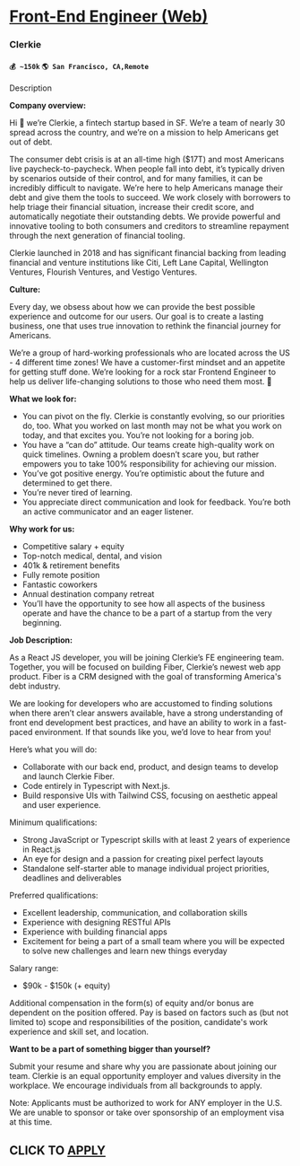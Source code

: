 # [Front-End Engineer (Web)](https://www.remotewlb.com/apply/front-end-engineer-web-80351)  
### Clerkie  
#### `💰 ~150k` `🌎 San Francisco, CA,Remote`  

Description

**Company overview:**

Hi 👋 we’re Clerkie, a fintech startup based in SF. We’re a team of nearly 30 spread across the country, and we’re on a mission to help Americans get out of debt.

The consumer debt crisis is at an all-time high ($17T) and most Americans live paycheck-to-paycheck. When people fall into debt, it’s typically driven by scenarios outside of their control, and for many families, it can be incredibly difficult to navigate. We’re here to help Americans manage their debt and give them the tools to succeed. We work closely with borrowers to help triage their financial situation, increase their credit score, and automatically negotiate their outstanding debts. We provide powerful and innovative tooling to both consumers and creditors to streamline repayment through the next generation of financial tooling.

Clerkie launched in 2018 and has significant financial backing from leading financial and venture institutions like Citi, Left Lane Capital, Wellington Ventures, Flourish Ventures, and Vestigo Ventures.

**Culture:**

Every day, we obsess about how we can provide the best possible experience and outcome for our users. Our goal is to create a lasting business, one that uses true innovation to rethink the financial journey for Americans.

We’re a group of hard-working professionals who are located across the US - 4 different time zones! We have a customer-first mindset and an appetite for getting stuff done. We’re looking for a rock star Frontend Engineer to help us deliver life-changing solutions to those who need them most. 💪

**What we look for:**

  * You can pivot on the fly. Clerkie is constantly evolving, so our priorities do, too. What you worked on last month may not be what you work on today, and that excites you. You’re not looking for a boring job.
  * You have a “can do” attitude. Our teams create high-quality work on quick timelines. Owning a problem doesn’t scare you, but rather empowers you to take 100% responsibility for achieving our mission.
  * You’ve got positive energy. You’re optimistic about the future and determined to get there.
  * You’re never tired of learning.
  * You appreciate direct communication and look for feedback. You’re both an active communicator and an eager listener.

**Why work for us:**

  * Competitive salary + equity
  * Top-notch medical, dental, and vision
  * 401k & retirement benefits
  * Fully remote position
  * Fantastic coworkers
  * Annual destination company retreat
  * You’ll have the opportunity to see how all aspects of the business operate and have the chance to be a part of a startup from the very beginning.

**Job Description:**

As a React JS developer, you will be joining Clerkie’s FE engineering team. Together, you will be focused on building Fiber, Clerkie’s newest web app product. Fiber is a CRM designed with the goal of transforming America's debt industry.

We are looking for developers who are accustomed to finding solutions when there aren’t clear answers available, have a strong understanding of front end development best practices, and have an ability to work in a fast-paced environment. If that sounds like you, we’d love to hear from you!

Here’s what you will do:

  * Collaborate with our back end, product, and design teams to develop and launch Clerkie Fiber.
  * Code entirely in Typescript with Next.js.
  * Build responsive UIs with Tailwind CSS, focusing on aesthetic appeal and user experience.

Minimum qualifications:

  * Strong JavaScript or Typescript skills with at least 2 years of experience in React.js
  * An eye for design and a passion for creating pixel perfect layouts
  * Standalone self-starter able to manage individual project priorities, deadlines and deliverables

Preferred qualifications:

  * Excellent leadership, communication, and collaboration skills
  * Experience with designing RESTful APIs
  * Experience with building financial apps
  * Excitement for being a part of a small team where you will be expected to solve new challenges and learn new things everyday

Salary range:

  * $90k - $150k (+ equity)

Additional compensation in the form(s) of equity and/or bonus are dependent on the position offered. Pay is based on factors such as (but not limited to) scope and responsibilities of the position, candidate's work experience and skill set, and location.

**Want to be a part of something bigger than yourself?**

Submit your resume and share why you are passionate about joining our team. Clerkie is an equal opportunity employer and values diversity in the workplace. We encourage individuals from all backgrounds to apply.

Note: Applicants must be authorized to work for ANY employer in the U.S. We are unable to sponsor or take over sponsorship of an employment visa at this time.

  
## CLICK TO [APPLY](https://www.remotewlb.com/apply/front-end-engineer-web-80351)

